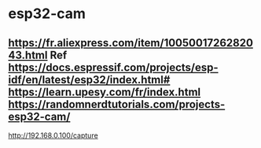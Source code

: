 # **esp32-cam**
https://fr.aliexpress.com/item/1005001726282043.html
Ref
https://docs.espressif.com/projects/esp-idf/en/latest/esp32/index.html#
https://learn.upesy.com/fr/index.html
https://randomnerdtutorials.com/projects-esp32-cam/
--
http://192.168.0.100/capture
